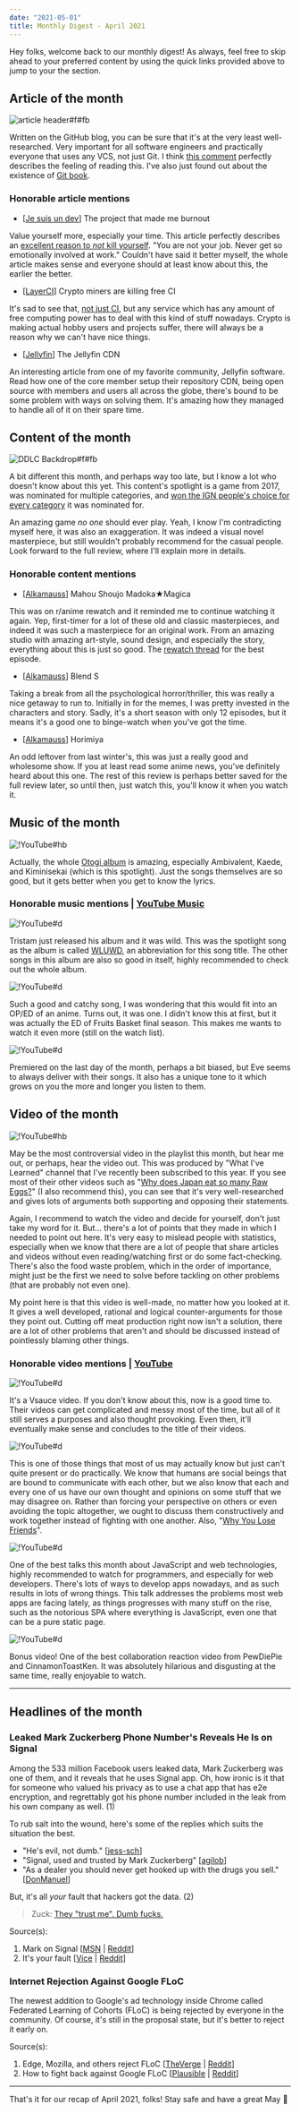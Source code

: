 ```yaml
---
date: "2021-05-01"
title: Monthly Digest - April 2021
---
```


Hey folks, welcome back to our monthly digest! As always, feel free to skip ahead to your preferred content by using the quick links provided above to jump to your the section.

## Article of the month

![article header#f#fb](https://github.blog/wp-content/uploads/2020/12/commits-are-snapshots-not-diffs.png "[[GitHub Blog](https://github.blog/2020-12-17-commits-are-snapshots-not-diffs/)] Commits are snapshots, not diffs")

Written on the GitHub blog, you can be sure that it's at the very least well-researched. Very important for all software engineers and practically everyone that uses any VCS, not just Git. I think [this comment](https://www.reddit.com/r/programming/comments/mn9pwp/commits_are_snapshots_not_diffs_the_github_blog/gtwlcpx) perfectly describes the feeling of reading this. I've also just found out about the existence of [Git book](https://git-scm.com/book/en/v2).

### Honorable article mentions

- [[Je suis un dev](https://www.jesuisundev.com/en/the-project-that-made-me-burnout/)] The project that made me burnout

Value yourself more, especially your time. This article perfectly describes an [excellent reason to *not* kill yourself](https://www.reddit.com/r/programming/comments/mm12pt/the_project_that_made_me_burnout/gtp4hak). "You are not your job. Never get so emotionally involved at work." Couldn't have said it better myself, the whole article makes sense and everyone should at least know about this, the earlier the better.

- [[LayerCI](https://layerci.com/blog/crypto-miners-are-killing-free-ci/)] Crypto miners are killing free CI

It's sad to see that, [not just CI](https://www.reddit.com/r/programming/comments/myii34/crypto_miners_are_killing_free_ci/gvvduqx), but any service which has any amount of free computing power has to deal with this kind of stuff nowadays. Crypto is making actual hobby users and projects suffer, there will always be a reason why we can't have nice things.

- [[Jellyfin](https://jellyfin.org/posts/mirrorbits-cdn/)] The Jellyfin CDN

An interesting article from one of my favorite community, Jellyfin software. Read how one of the core member setup their repository CDN, being open source with members and users all across the globe, there's bound to be some problem with ways on solving them. It's amazing how they managed to handle all of it on their spare time.

## Content of the month

![DDLC Backdrop#f#fb](https://wallpapercave.com/wp/wp2367709.png "[[WallpaperCave](https://wallpapercave.com/wp/wp2367709.png)] Doki Doki Literature Club | [See Review](/reviews/anime/doki-doki-literature-club)")

A bit different this month, and perhaps way too late, but I know a lot who doesn't know about this yet. This content's spotlight is a game from 2017, was nominated for multiple categories, and [won the IGN people's choice for every category](http://teamsalvato.com/blog/ddlc-wins-ign-peoples-choice-for-every-category/) it was nominated for.

An amazing game *no one* should ever play. Yeah, I know I'm contradicting myself here, it was also an exaggeration. It was indeed a visual novel masterpiece, but still wouldn't probably recommend for the casual people. Look forward to the full review, where I'll explain more in details.

### Honorable content mentions

- [[Alkamauss](/reviews/anime/mahou-shoujo-madoka-magica)] Mahou Shoujo Madoka★Magica

This was on r/anime rewatch and it reminded me to continue watching it again. Yep, first-timer for a lot of these old and classic masterpieces, and indeed it was such a masterpiece for an original work. From an amazing studio with amazing art-style, sound design, and especially the story, everything about this is just so good. The [rewatch thread](https://www.reddit.com/r/anime/comments/n1gn4h/mahou_shoujo_madokamagica_rewatch_episode_10/) for the best episode.

- [[Alkamauss](/reviews/anime/blend-s)] Blend S

Taking a break from all the psychological horror/thriller, this was really a nice getaway to run to. Initially in for the memes, I was pretty invested in the characters and story. Sadly, it's a short season with only 12 episodes, but it means it's a good one to binge-watch when you've got the time.

- [[Alkamauss](/reviews/anime/horimiya)] Horimiya

An odd leftover from last winter's, this was just a really good and wholesome show. If you at least read some anime news, you've definitely heard about this one. The rest of this review is perhaps better saved for the full review later, so until then, just watch this, you'll know it when you watch it.

## Music of the month

![!YouTube#hb](B3vsRXOSBqc "[[YTMusic](https://music.youtube.com/watch?v=oPJMiTL88W8)] Eve - This World to You")

Actually, the whole [Otogi album](https://www.youtube.com/playlist?list=OLAK5uy_lPKot6WS4guwujMpxdaNgx2s_k7UWAo6E) is amazing, especially Ambivalent, Kaede, and Kiminisekai (which is this spotlight). Just the songs themselves are so good, but it gets better when you get to know the lyrics.

### Honorable music mentions | [YouTube Music](https://music.youtube.com/playlist?list=PLtthNj7yut57IQwFRdHZZcM9VCmerrMFp)

![!YouTube#d](s17DzFKRPQs "Tristam - With Love Until We Die")

Tristam just released his album and it was wild. This was the spotlight song as the album is called [WLUWD](https://www.youtube.com/watch?v=AEydi6ibp60), an abbreviation for this song title. The other songs in this album are also so good in itself, highly recommended to check out the whole album.

![!YouTube#d](3FKqAbb2X9c "[[YTMusic](https://music.youtube.com/watch?v=3FKqAbb2X9c)] Genic - Haru Urara")

Such a good and catchy song, I was wondering that this would fit into an OP/ED of an anime. Turns out, it was one. I didn't know this at first, but it was actually the ED of Fruits Basket final season. This makes me wants to watch it even more (still on the watch list).

![!YouTube#d](9Y0_CVX1hok "[[YTMusic](https://music.youtube.com/watch?v=lr25hH8zoCI)] Eve - YORUWA HONOKA (Night is Faint)")

Premiered on the last day of the month, perhaps a bit biased, but Eve seems to always deliver with their songs. It also has a unique tone to it which grows on you the more and longer you listen to them.

## Video of the month

![!YouTube#hb](sGG-A80Tl5g "Eating less Meat won't save the Planet. Here's Why")

May be the most controversial video in the playlist this month, but hear me out, or perhaps, hear the video out. This was produced by "What I've Learned" channel that I've recently been subscribed to this year. If you see most of their other videos such as "[Why does Japan eat so many Raw Eggs?](https://youtu.be/cjrxXC3kGf4)" (I also recommend this), you can see that it's very well-researched and gives lots of arguments both supporting and opposing their statements.

Again, I recommend to watch the video and decide for yourself, don't just take my word for it. But... there's a lot of points that they made in which I needed to point out here. It's very easy to mislead people with statistics, especially when we know that there are a lot of people that share articles and videos without even reading/watching first or do some fact-checking. There's also the food waste problem, which in the order of importance, might just be the first we need to solve before tackling on other problems (that are probably not even one).

My point here is that this video is well-made, no matter how you looked at it. It gives a well developed, rational and logical counter-arguments for those they point out. Cutting off meat production right now isn't a solution, there are a lot of other problems that aren't and should be discussed instead of pointlessly blaming other things.

### Honorable video mentions | [YouTube](https://www.youtube.com/playlist?list=PLtthNj7yut55OwvXq_Q6S0i3el8yjHSoO)

![!YouTube#d](_ArVh3Cj9rw "The Future Of Reasoning")

It's a Vsauce video. If you don't know about this, now is a good time to. Their videos can get complicated and messy most of the time, but all of it still serves a purposes and also thought provoking. Even then, it'll eventually make sense and concludes to the title of their videos.

![!YouTube#d](BFZtNN6eNvQ "How to have constructive conversations")

This is one of those things that most of us may actually know but just can't quite present or do practically. We know that humans are social beings that are bound to communicate with each other, but we also know that each and every one of us have our own thought and opinions on some stuff that we may disagree on. Rather than forcing your perspective on others or even avoiding the topic altogether, we ought to discuss them constructively and work together instead of fighting with one another. Also, "[Why You Lose Friends](https://youtu.be/jQodsxu8z7w)".

![!YouTube#d](5Dn3N3exIns "Responsible JavaScript")

One of the best talks this month about JavaScript and web technologies, highly recommended to watch for programmers, and especially for web developers. There's lots of ways to develop apps nowadays, and as such results in lots of wrong things. This talk addresses the problems most web apps are facing lately, as things progresses with many stuff on the rise, such as the notorious SPA where everything is JavaScript, even one that can be a pure static page.

![!YouTube#d](Qy7mDjFn4TU "*Bonus!* Hillbilly Cheapskate Is The Worst Kind....")

Bonus video! One of the best collaboration reaction video from PewDiePie and CinnamonToastKen. It was absolutely hilarious and disgusting at the same time, really enjoyable to watch.

***

## Headlines of the month

### Leaked Mark Zuckerberg Phone Number's Reveals He Is on Signal

Among the 533 million Facebook users leaked data, Mark Zuckerberg was one of them, and it reveals that he uses Signal app. Oh, how ironic is it that for someone who valued his privacy as to use a chat app that has e2e encryption, and regrettably got his phone number included in the leak from his own company as well. (1)

To rub salt into the wound, here's some of the replies which suits the situation the best.

- "He's evil, not dumb." [[jess-sch](https://www.reddit.com/r/privacy/comments/mkmzt8/leaked_phone_number_of_mark_zuckerberg_reveals_he/gth4fnf)]
- "Signal, used and trusted by Mark Zuckerberg" [[agilob](https://www.reddit.com/r/privacy/comments/mkmzt8/leaked_phone_number_of_mark_zuckerberg_reveals_he/gtgzgwy)]
- "As a dealer you should never get hooked up with the drugs you sell." [[DonManuel](https://www.reddit.com/r/privacy/comments/mkmzt8/leaked_phone_number_of_mark_zuckerberg_reveals_he/gtgsho1)]

But, it's all *your* fault that hackers got the data. (2)

> Zuck: [They "trust me". Dumb fucks.](https://www.businessinsider.com/well-these-new-zuckerberg-ims-wont-help-facebooks-privacy-problems-2010-5)

Source(s):

1. Mark on Signal [[MSN](https://www.msn.com/en-in/news/other/leaked-phone-number-of-mark-zuckerberg-reveals-he-is-on-signal/ar-BB1fjNfL) | [Reddit](https://www.reddit.com/r/privacy/comments/mkmzt8/leaked_phone_number_of_mark_zuckerberg_reveals_he/)]
2. It's your fault [[Vice](https://www.vice.com/en/article/88awzp/facebook-says-its-your-fault-that-hackers-got-half-a-billion-user-phone-numbers) | [Reddit](https://www.reddit.com/r/privacytoolsIO/comments/mmo6t0/facebook_says_its_your_fault_that_hackers_got/)]

### Internet Rejection Against Google FLoC

The newest addition to Google's ad technology inside Chrome called Federated Learning of Cohorts (FLoC) is being rejected by everyone in the community. Of course, it's still in the proposal state, but it's better to reject it early on.

Source(s):

1. Edge, Mozilla, and others reject FLoC [[TheVerge](https://www.theverge.com/2021/4/16/22387492/google-floc-ad-tech-privacy-browsers-brave-vivaldi-edge-mozilla-chrome-safari?scrolla=5eb6d68b7fedc32c19ef33b4) | [Reddit](https://www.reddit.com/r/webdev/comments/muo76b/edge_and_mozilla_reject_floc/)]
2. How to fight back against Google FLoC [[Plausible](https://plausible.io/blog/google-floc) | [Reddit](https://www.reddit.com/r/degoogle/comments/mrd8zb/how_to_fight_back_against_google_floc/)]

***

That's it for our recap of April 2021, folks! Stay safe and have a great May 👋
